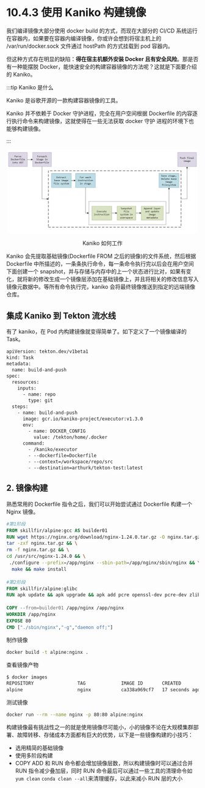 # 10.4.3 使用 Kaniko 构建镜像

我们编译镜像大部分使用 docker build 的方式，而现在大部分的 CI/CD 系统运行在容器内，如果要在容器内编译镜像，你或许会想到将宿主机上的 /var/run/docker.sock 文件通过 hostPath 的方式挂载到 pod 容器内。

但这种方式存在明显的缺陷：**得在宿主机额外安装 Docker 且有安全风险**。那是否有一种能摆脱 Docker，能快速安全的构建容器镜像的方法呢？这就是下面要介绍的 Kaniko。

:::tip Kaniko 是什么

Kaniko 是谷歌开源的一款构建容器镜像的工具。

Kaniko 并不依赖于 Docker 守护进程，完全在用户空间根据 Dockerfile 的内容逐行执行命令来构建镜像，这就使得在一些无法获取 docker 守护 进程的环境下也能够构建镜像。

:::

<div  align="center">
	<img src="../assets/kaniko.png" width = "500"  align=center />
	<p>Kaniko 如何工作</p>
</div>

Kaniko 会先提取基础镜像(Dockerfile FROM 之后的镜像)的文件系统，然后根据 Dockerfile 中所描述的，一条条执行命令，每一条命令执行完以后会在用户空间下面创建一个 snapshot，并与存储与内存中的上一个状态进行比对，如果有变化，就将新的修改生成一个镜像层添加在基础镜像上，并且将相关的修改信息写入镜像元数据中。等所有命令执行完，kaniko 会将最终镜像推送到指定的远端镜像仓库。


## 集成 Kaniko 到 Tekton 流水线

有了 kaniko，在 Pod 内构建镜像就变得简单了。如下定义了一个镜像编译的 Task。

```
apiVersion: tekton.dev/v1beta1
kind: Task
metadata:
  name: build-and-push
spec:
  resources:
    inputs:
      - name: repo
        type: git
  steps:
    - name: build-and-push
      image: gcr.io/kaniko-project/executor:v1.3.0
      env:
        - name: DOCKER_CONFIG
          value: /tekton/home/.docker
      command:
        - /kaniko/executor
        - --dockerfile=Dockerfile
        - --context=/workspace/repo/src
        - --destination=arthurk/tekton-test:latest
```


## 2. 镜像构建

熟悉常用的 Dockerfile 指令之后，我们可以开始尝试通过 Dockerfile 构建一个 Nginx 镜像。

```dockerfile
#第1阶段
FROM skillfir/alpine:gcc AS builder01
RUN wget https://nginx.org/download/nginx-1.24.0.tar.gz -O nginx.tar.gz && \
tar -zxf nginx.tar.gz && \
rm -f nginx.tar.gz && \
cd /usr/src/nginx-1.24.0 && \
 ./configure --prefix=/app/nginx --sbin-path=/app/nginx/sbin/nginx && \
  make && make install
  
#第2阶段
FROM skillfir/alpine:glibc
RUN apk update && apk upgrade && apk add pcre openssl-dev pcre-dev zlib-dev 

COPY --from=builder01 /app/nginx /app/nginx
WORKDIR /app/nginx
EXPOSE 80
CMD ["./sbin/nginx","-g","daemon off;"]
```
制作镜像
```bash
docker build -t alpine:nginx .
```
查看镜像产物
```bash
$ docker images 
REPOSITORY                TAG             IMAGE ID       CREATED          SIZE
alpine                    nginx           ca338a969cf7   17 seconds ago   23.4MB
```

测试镜像
```bash
docker run --rm --name nginx -p 80:80 alpine:nginx
```

构建镜像最有挑战性之一的就是使用镜像尽可能小，小的镜像不论在大规模集群部署、故障转移、存储成本方面都有巨大的优势，以下是一些镜像构建的小技巧：
* 选用精简的基础镜像
* 使用多阶段构建
* COPY ADD 和 RUN 命令都会增加镜像层数，所以构建镜像时可以通过合并 RUN 指令减少叠加层，同时 RUN 命令最后可以通过一些工具的清理命令如`yum clean` `conda clean --all`来清理缓存，以此来减小 RUN 层的大小

